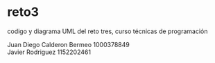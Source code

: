 # reto3
codigo y diagrama UML del reto tres, curso técnicas de programación


Juan Diego Calderon Bermeo 1000378849   
Javier Rodriguez 1152202461
